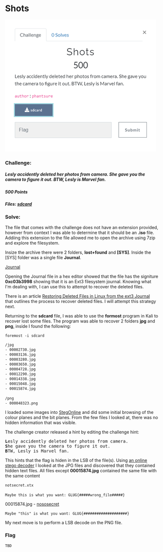# Shots

![Shots Challenge](Shots.PNG)

### Challenge:
##### Lesly accidently deleted her photos from camera. She gave you the camera to figure it out. BTW, Lesly is Marvel fan.
##### 500 Points
##### Files: [sdcard](sdcard)

### Solve:

The file that comes with the challenge does not have an extension provided, however from context I was able to determine that it should be an **.iso** file. Addiing this extension to the file allowed me to open the archive using 7zip and explore the filesystem.

Insize the archive there were 2 folders, **lost+found** and **[SYS]**. Inside the [SYS] folder was a single file **Journal**.

[Journal](Journal)

Opening the Journal file in a hex editor showed that the file has the signiture **0xc03b3998** showing that it is an Ext3 filesystem journal. Knowing what I'm dealing with, I can use this to attempt to recover the deleted files.

There is an article [Restoring Deleted Files in Linux from the ext3 Journal](https://spin.atomicobject.com/2012/06/29/restoring-deleted-files-from-the-ext3-journal/) that outlines the process to recover deleted files. I will attempt this strategy next.

Returning to the **sdcard** file, I was able to use the **formost** program in Kali to recover lost some files. The program was able to recover 2 folders **jpg** and **png**, inside I found the following:

```
foremost -i sdcard
```

```
/jpg
- 00002730.jpg
- 00003136.jpg
- 00003280.jpg
- 00003650.jpg
- 00004728.jpg
- 00012290.jpg
- 00014338.jpg
- 00015048.jpg
- 00015874.jpg

/png
- 000048323.png
```

I loaded some images into [StegOnline](https://stegonline.georgeom.net/) and did some initial browsing of the colour planes and the bit planes. From the few files I looked at, there was no hidden information that was visible. 

The challenge creator released a hint by editing the challenge hint: 

<pre>
<b>L</b>esly accidently deleted her photos from camera. 
<b>S</b>he gave you the camera to figure it out. 
<b>B</b>TW, Lesly is Marvel fan.
</pre>

This hints that the flag is hiden in the LSB of the file(s). Using [an online stego decoder](https://futureboy.us/stegano/decinput.html) I looked at the JPG files and discovered that they contained hidden text files. All files except **00015874.jpg** contained the same file with the same content

```
notsecret.xtx

Maybe this is what you want: GLUG{#####wrong_file#####}
```

00015874.jpg - [nososecret](nososecret.txt)
```
Maybe "this" is what you want: GLUG{####################}
```

My next move is to perform a LSB decode on the PNG file.


### Flag
```
TBD
```
